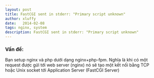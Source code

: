 ```yaml
---
layout: post
title: FastCGI sent in stderr: "Primary script unknown"
author: xluffy
date:   2014-02-08
tags: nginx, system
description: FastCGI sent in stderr: "Primary script unknown"
---
```


### Vấn đề:

Bạn setup nginx và php dưới dạng nginx+php-fpm. Nghĩa là khi có một request được gửi tới web server (nginx)
nó sẽ tạo một kết nối bằng TCP hoặc Unix socket tới Application Server (FastCGI Server)
